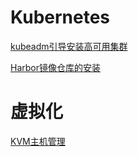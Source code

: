 # Kubernetes

[kubeadm引导安装高可用集群](/kubernetes/kubeadm_ha_cluster.md)

[Harbor镜像仓库的安装](/kubernetes/install_harbor_repo.md)

# 虚拟化

[KVM主机管理](/KVM/kvm.md)
